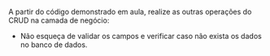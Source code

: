 A partir do código demonstrado em aula, realize as outras operações do CRUD na camada de negócio:

- Não esqueça de validar os campos e verificar caso não exista os dados no banco de dados.
